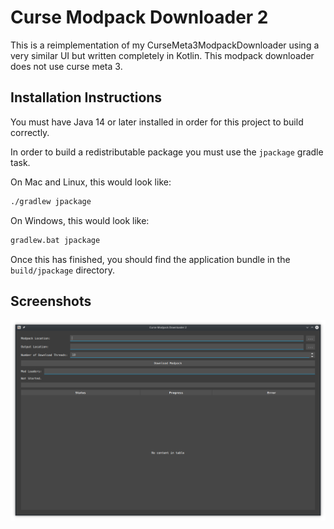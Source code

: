 # Curse Modpack Downloader 2
This is a reimplementation of my CurseMeta3ModpackDownloader using a very similar UI but written completely in Kotlin.
This modpack downloader does not use curse meta 3.

## Installation Instructions
You must have Java 14 or later installed in order for this project to build correctly.

In order to build a redistributable package you must use the `jpackage` gradle task.

On Mac and Linux, this would look like:
```bash
./gradlew jpackage
```

On Windows, this would look like:
```bat
gradlew.bat jpackage
```

Once this has finished, you should find the application bundle in the `build/jpackage` directory.

## Screenshots
![Application Screenshot](https://github.com/Kneelawk/CurseModpackDownloader2/raw/master/images/Screenshot.png)
